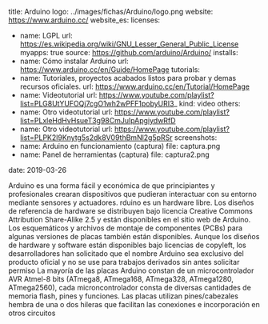 title: Arduino
logo: ../images/fichas/Arduino/logo.png
website: https://www.arduino.cc/
website_es: 
licenses:
  - name: LGPL
    url: https://es.wikipedia.org/wiki/GNU_Lesser_General_Public_License
myapps: true
source: https://github.com/arduino/Arduino/
installs:
  - name: Cómo instalar Arduino
    url: https://www.arduino.cc/en/Guide/HomePage
tutorials:
  - name: Tutoriales, proyectos acabados listos para probar y demas recursos oficiales.
    url: https://www.arduino.cc/en/Tutorial/HomePage
  - name: Videotutorial
    url: https://www.youtube.com/playlist?list=PLG8UtYUFOQj7cgO1wh2wPFF1pobyURI3_
    kind: video
others:
  - name: Otro videotutorial
    url: https://www.youtube.com/playlist?list=PLxleHdHvHsueT3g98CmJulpApgiydwRfD
  - name: Otro videotutorial
    url: https://www.youtube.com/playlist?list=PLPK2l9Knytg5s2dk8V09thBmNl2g5pRSr
screenshots:
  - name: Arduino en funcionamiento (captura)
    file: captura.png
  - name: Panel de herramientas (captura)
    file: captura2.png

date: 2019-03-26


Arduino es una forma fácil y económica de que principiantes y profesionales crearan dispositivos que pudieran interactuar con su entorno mediante sensores y actuadores.
rduino es un hardware libre. Los diseños de referencia de hardware se distribuyen bajo licencia Creative Commons Attribution Share-Alike 2.5 y están disponibles en el sitio web de Arduino. Los esquemáticos y archivos de montaje de componentes (PCBs) para algunas versiones de placas también están disponibles.
Aunque los diseños de hardware y software están disponibles bajo licencias de copyleft, los desarrolladores han solicitado que el nombre Arduino sea exclusivo del producto oficial y no se use para trabajos derivados sin antes solicitar permiso
La mayoría de las placas Arduino constan de un microcontrolador AVR Atmel-8 bits (ATmega8, ATmega168, ATmega328, ATmega1280, ATmega2560), cada microncontrolador consta de diversas cantidades de memoria flash, pines y funciones. Las placas utilizan pines/cabezales hembra de una o dos hileras que facilitan las conexiones e incorporación en otros circuitos